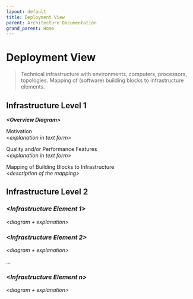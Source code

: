 ```yaml
---
layout: default
title: Deployment View
parent: Architecture Documentation
grand_parent: Home
---
```


# Deployment View

> Technical infrastructure with environments, computers, processors, topologies. Mapping of (software) building blocks to infrastructure elements.

## Infrastructure Level 1

***\<Overview Diagram>***

Motivation  
*\<explanation in text form>*

Quality and/or Performance Features  
*\<explanation in text form>*

Mapping of Building Blocks to Infrastructure  
*\<description of the mapping>*

## Infrastructure Level 2

### *\<Infrastructure Element 1>*

*\<diagram + explanation>*

### *\<Infrastructure Element 2>*

*\<diagram + explanation>*

…

### *\<Infrastructure Element n>*

*\<diagram + explanation>*